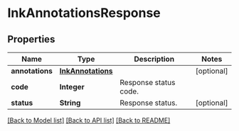 ﻿
# InkAnnotationsResponse


## Properties
Name | Type | Description | Notes
------------ | ------------- | ------------- | -------------
**annotations** | [**InkAnnotations**](InkAnnotations.md) |  | [optional]
**code** | **Integer** | Response status code. | 
**status** | **String** | Response status. | [optional]


[[Back to Model list]](../README.md#documentation-for-models) [[Back to API list]](../README.md#documentation-for-api-endpoints) [[Back to README]](../README.md)


